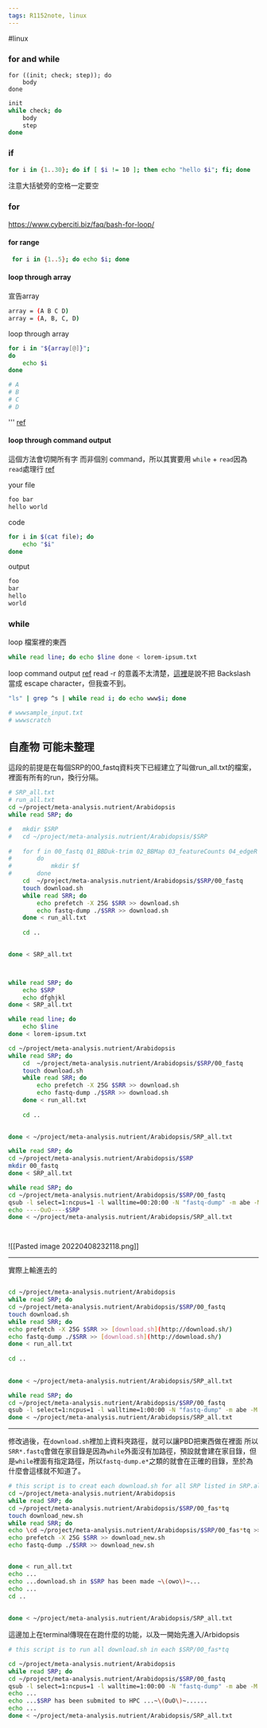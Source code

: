 ```yaml
---
tags: R1152note, linux
---
```

#linux 

### for and while
```
for ((init; check; step)); do
    body
done
```
```bash
init
while check; do
    body
    step
done
```

### if
```bash
for i in {1..30}; do if [ $i != 10 ]; then echo "hello $i"; fi; done
```
注意大括號旁的空格一定要空
### for
https://www.cyberciti.biz/faq/bash-for-loop/

#### for range
```bash
 for i in {1..5}; do echo $i; done


```
#### loop through array
宣告array
```bash
array = (A B C D)
array = (A, B, C, D)
```

loop through array
```bash
for i in "${array[@]}"; 
do
	echo $i
done

# A
# B
# C
# D

```
'''
[ref](https://gary840227.medium.com/linux-bash-array-%E4%BB%8B%E7%B4%B9-6e30ffe87978)
#### loop through command output
這個方法會切開所有字 而非個別 command，所以其實要用 `while` + `read`因為`read`處理行 [ref](https://stackoverflow.com/questions/35927760/how-can-i-loop-over-the-output-of-a-shell-command)

your file
```bash
foo bar
hello world
```

code
```bash
for i in $(cat file); do
    echo "$i"
done

```

output
```bash
foo
bar
hello
world
```

### while
loop 檔案裡的東西
```bash
while read line; do echo $line done < lorem-ipsum.txt
```

loop command output [ref](https://stackoverflow.com/questions/35927760/how-can-i-loop-over-the-output-of-a-shell-command)
read -r 的意義不太清楚，[這裡](https://unix.stackexchange.com/questions/192786/what-is-the-meaning-of-read-r)是說不把 Backslash 當成 escape character，但我查不到。
```bash
"ls" | grep ^s | while read i; do echo www$i; done

# wwwsample_input.txt
# wwwscratch

```


## 自產物 可能未整理
這段的前提是在每個SRP的00_fastq資料夾下已經建立了叫做run_all.txt的檔案，裡面有所有的run，換行分隔。
```bash
# SRP_all.txt
# run_all.txt
cd ~/project/meta-analysis.nutrient/Arabidopsis
while read SRP; do

#	mkdir $SRP
#	cd ~/project/meta-analysis.nutrient/Arabidopsis/$SRP
	
#	for f in 00_fastq 01_BBDuk-trim 02_BBMap 03_featureCounts 04_edgeR
#		do
#			mkdir $f
#		done
	cd  ~/project/meta-analysis.nutrient/Arabidopsis/$SRP/00_fastq
	touch download.sh
	while read SRR; do
		echo prefetch -X 25G $SRR >> download.sh
		echo fastq-dump ./$SRR >> download.sh
	done < run_all.txt
		
	cd ..
	

done < SRP_all.txt



```

```bash

while read SRP; do
	echo $SRP
	echo dfghjkl
done < SRP_all.txt

```

```bash
while read line; do 
	echo $line 
done < lorem-ipsum.txt

```


```bash
cd ~/project/meta-analysis.nutrient/Arabidopsis
while read SRP; do
	cd  ~/project/meta-analysis.nutrient/Arabidopsis/$SRP/00_fastq
	touch download.sh
	while read SRR; do
		echo prefetch -X 25G $SRR >> download.sh
		echo fastq-dump ./$SRR >> download.sh
	done < run_all.txt
		
	cd ..
	

done < ~/project/meta-analysis.nutrient/Arabidopsis/SRP_all.txt

```

```bash
while read SRP; do 
cd ~/project/meta-analysis.nutrient/Arabidopsis/$SRP
mkdir 00_fastq
done < SRP_all.txt
```

```bash
while read SRP; do
cd ~/project/meta-analysis.nutrient/Arabidopsis/$SRP/00_fastq
qsub -l select=1:ncpus=1 -l walltime=00:20:00 -N "fastq-dump" -m abe -M "harewhite0@gmail.com" download.sh
echo ----OuO----$SRP
done < ~/project/meta-analysis.nutrient/Arabidopsis/SRP_all.txt




```
![[Pasted image 20220408232118.png]]


---

實際上輸進去的
```bash

cd ~/project/meta-analysis.nutrient/Arabidopsis  
while read SRP; do  
cd ~/project/meta-analysis.nutrient/Arabidopsis/$SRP/00_fastq  
touch download.sh 
while read SRR; do  
echo prefetch -X 25G $SRR >> [download.sh](http://download.sh/)  
echo fastq-dump ./$SRR >> [download.sh](http://download.sh/)  
done < run_all.txt  
  
cd ..  
  
  
done < ~/project/meta-analysis.nutrient/Arabidopsis/SRP_all.txt
```


```bash
while read SRP; do  
cd ~/project/meta-analysis.nutrient/Arabidopsis/$SRP/00_fastq  
qsub -l select=1:ncpus=1 -l walltime=1:00:00 -N "fastq-dump" -m abe -M "YOUREMAIL@gmail.com" download.sh 
done < ~/project/meta-analysis.nutrient/Arabidopsis/SRP_all.txt

```
---
修改過後，在`download.sh`裡加上資料夾路徑，就可以讓PBD把東西做在裡面
所以`SRR*.fastq`會做在家目錄是因為`while`外面沒有加路徑，預設就會建在家目錄，但是`while`裡面有指定路徑，所以`fastq-dump.e*`之類的就會在正確的目錄，至於為什麼會這樣就不知道了。
```bash
# this script is to creat each download.sh for all SRP listed in SRP.all. 
cd ~/project/meta-analysis.nutrient/Arabidopsis  
while read SRP; do  
cd ~/project/meta-analysis.nutrient/Arabidopsis/$SRP/00_fas*tq  
touch download_new.sh 
while read SRR; do  
echo \cd ~/project/meta-analysis.nutrient/Arabidopsis/$SRP/00_fas*tq >> download_new.sh 
echo prefetch -X 25G $SRR >> download_new.sh  
echo fastq-dump ./$SRR >> download_new.sh  


done < run_all.txt  
echo ...
echo ...download.sh in $SRP has been made ~\(owo\)~...
echo ...
cd ..  
  
  
done < ~/project/meta-analysis.nutrient/Arabidopsis/SRP_all.txt
```

這邊加上在terminal傳現在在跑什麼的功能，以及一開始先進入/Arbidopsis
```bash
# this script is to run all download.sh in each $SRP/00_fas*tq

cd ~/project/meta-analysis.nutrient/Arabidopsis 
while read SRP; do  
cd ~/project/meta-analysis.nutrient/Arabidopsis/$SRP/00_fastq  
qsub -l select=1:ncpus=1 -l walltime=1:00:00 -N "fastq-dump" -m abe -M "YOUREMAIL@gmail.com" download_new.sh 
echo ...
echo ...$SRP has been submited to HPC ...~\(OuO\)~......
echo ...
done < ~/project/meta-analysis.nutrient/Arabidopsis/SRP_all.txt

```